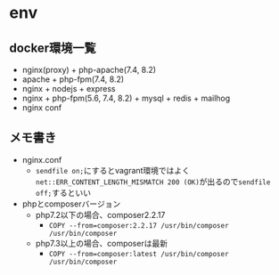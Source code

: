 # env
## docker環境一覧
- nginx(proxy) + php-apache(7.4, 8.2)
- apache + php-fpm(7.4, 8.2)
- nginx + nodejs + express
- nginx + php-fpm(5.6, 7.4, 8.2) + mysql + redis + mailhog
- nginx conf

## メモ書き
- nginx.conf
  - `sendfile on;`にするとvagrant環境ではよく`net::ERR_CONTENT_LENGTH_MISMATCH 200 (OK)`が出るので`sendfile off;`するといい
- phpとcomposerバージョン
  - php7.2以下の場合、composer2.2.17
    - `COPY --from=composer:2.2.17 /usr/bin/composer /usr/bin/composer`
  - php7.3以上の場合、composerは最新
    - `COPY --from=composer:latest /usr/bin/composer /usr/bin/composer`

